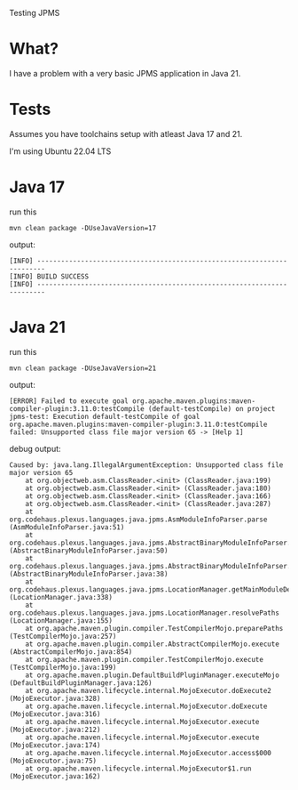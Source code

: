 Testing JPMS

What?
===
I have a problem with a very basic JPMS application in Java 21.

Tests
====
Assumes you have toolchains setup with atleast Java 17 and 21.

I'm using Ubuntu 22.04 LTS

Java 17
===
run this

    mvn clean package -DUseJavaVersion=17

output:

    [INFO] ------------------------------------------------------------------------
    [INFO] BUILD SUCCESS
    [INFO] ------------------------------------------------------------------------

Java 21
===
run this

    mvn clean package -DUseJavaVersion=21

output:

    [ERROR] Failed to execute goal org.apache.maven.plugins:maven-compiler-plugin:3.11.0:testCompile (default-testCompile) on project jpms-test: Execution default-testCompile of goal org.apache.maven.plugins:maven-compiler-plugin:3.11.0:testCompile failed: Unsupported class file major version 65 -> [Help 1]

debug output:

    Caused by: java.lang.IllegalArgumentException: Unsupported class file major version 65
        at org.objectweb.asm.ClassReader.<init> (ClassReader.java:199)
        at org.objectweb.asm.ClassReader.<init> (ClassReader.java:180)
        at org.objectweb.asm.ClassReader.<init> (ClassReader.java:166)
        at org.objectweb.asm.ClassReader.<init> (ClassReader.java:287)
        at org.codehaus.plexus.languages.java.jpms.AsmModuleInfoParser.parse (AsmModuleInfoParser.java:51)
        at org.codehaus.plexus.languages.java.jpms.AbstractBinaryModuleInfoParser.getModuleDescriptor (AbstractBinaryModuleInfoParser.java:50)
        at org.codehaus.plexus.languages.java.jpms.AbstractBinaryModuleInfoParser.getModuleDescriptor (AbstractBinaryModuleInfoParser.java:38)
        at org.codehaus.plexus.languages.java.jpms.LocationManager.getMainModuleDescriptor (LocationManager.java:338)
        at org.codehaus.plexus.languages.java.jpms.LocationManager.resolvePaths (LocationManager.java:155)
        at org.apache.maven.plugin.compiler.TestCompilerMojo.preparePaths (TestCompilerMojo.java:257)
        at org.apache.maven.plugin.compiler.AbstractCompilerMojo.execute (AbstractCompilerMojo.java:854)
        at org.apache.maven.plugin.compiler.TestCompilerMojo.execute (TestCompilerMojo.java:199)
        at org.apache.maven.plugin.DefaultBuildPluginManager.executeMojo (DefaultBuildPluginManager.java:126)
        at org.apache.maven.lifecycle.internal.MojoExecutor.doExecute2 (MojoExecutor.java:328)
        at org.apache.maven.lifecycle.internal.MojoExecutor.doExecute (MojoExecutor.java:316)
        at org.apache.maven.lifecycle.internal.MojoExecutor.execute (MojoExecutor.java:212)
        at org.apache.maven.lifecycle.internal.MojoExecutor.execute (MojoExecutor.java:174)
        at org.apache.maven.lifecycle.internal.MojoExecutor.access$000 (MojoExecutor.java:75)
        at org.apache.maven.lifecycle.internal.MojoExecutor$1.run (MojoExecutor.java:162)
